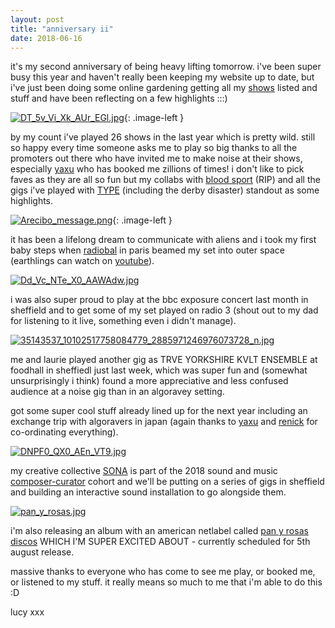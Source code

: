```yaml
---
layout: post
title: "anniversary ii"
date: 2018-06-16
---
```



it's my second anniversary of being heavy lifting tomorrow.  i've been super busy this year and haven't really been keeping my website up to date, but i've just been doing some online gardening getting all my [shows](https://heavy-lifting.github.io/shows) listed and stuff and have been reflecting on a few highlights :::)

[![DT_5v_Vi_Xk_AUr_EGl.jpg](https://s33.postimg.cc/k1u4wrynj/DT_5v_Vi_Xk_AUr_EGl.jpg)](https://postimg.cc/image/zak2ajsbv/){: .image-left }

by my count i've played 26 shows in the last year which is pretty wild. still so happy every time someone asks me to play so big thanks to all the promoters out there who have invited me to make noise at their shows, especially [yaxu](http://slab.org/) who has booked me zillions of times!  i don't like to pick faves as they are all so fun but my collabs with [blood sport](https://bloodsport.bandcamp.com/) (RIP) and all the gigs i've played with [TYPE](https://typeensemble.wordpress.com/) (including the derby disaster) standout as some highlights.  

[![Arecibo_message.png](https://s33.postimg.cc/6kx6dptf3/Arecibo_message.png)](https://postimg.cc/image/c93h4lxrf/){: .image-left }

it has been a lifelong dream to communicate with aliens and i took my first baby steps when [radiobal](http://radiobal.fr/radiotelescopie/radiotelescopie.html) in paris beamed my set into outer space (earthlings can watch on [youtube](https://www.youtube.com/watch?v=nFL95YQnKWw&feature=youtu.be)).

[![Dd_Vc_NTe_X0_AAWAdw.jpg](https://s33.postimg.cc/xvihlltr3/Dd_Vc_NTe_X0_AAWAdw.jpg)](https://postimg.cc/image/w3piqpae3/)

i was also super proud to play at the bbc exposure concert last month in sheffield and to get some of my set played on radio 3 (shout out to my dad for listening to it live, something even i didn't manage).

[![35143537_10102517758084779_2885971246976073728_n.jpg](https://s33.postimg.cc/nlg2mpbov/35143537_10102517758084779_2885971246976073728_n.jpg)](https://postimg.cc/image/pq0fnsdbf/)

me and laurie played another gig as TRVE YORKSHIRE KVLT ENSEMBLE at foodhall in sheffiedl just last week, which was super fun and (somewhat unsurprisingly i think) found a more appreciative and less confused audience at a noise gig than in an algoravey setting.

got some super cool stuff already lined up for the next year including an exchange trip with algoravers in japan (again thanks to [yaxu](http://slab.org/) and [renick](http://www.renickbell.net/doku.php) for co-ordinating everything).  

[![DNPF0_QX0_AEn_VT9.jpg](https://s33.postimg.cc/kelj341jj/DNPF0_QX0_AEn_VT9.jpg)](https://postimg.cc/image/e0wfzuwnf/)

my creative collective [SONA](https://sonawomen.co.uk/) is part of the 2018 sound and music [composer-curator](http://soundandmusic.org/projects/news-meet-latest-composer-curators-0) cohort and  we'll be putting on a series of gigs in sheffield and building an interactive sound installation to go alongside them.  

[![pan_y_rosas.jpg](https://s33.postimg.cc/erp654bq7/pan_y_rosas.jpg)](https://postimg.cc/image/r6by5g38b/)

i'm also releasing an album with an american netlabel called [pan y rosas discos](http://www.panyrosasdiscos.net/) WHICH I'M SUPER EXCITED ABOUT - currently scheduled for 5th august release.

massive thanks to everyone who has come to see me play, or booked me, or listened to my stuff.  it really means so much to me that i'm able to do this :D

lucy xxx
